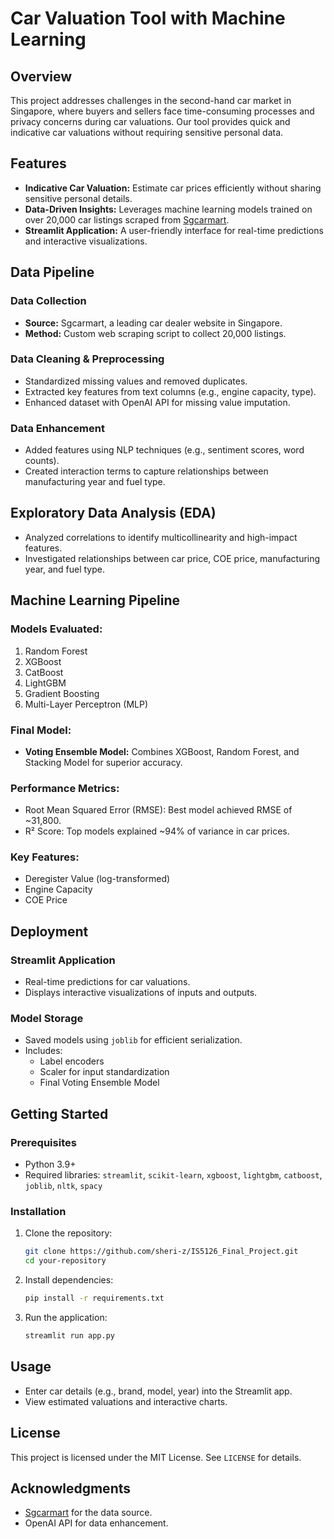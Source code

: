 # Car Valuation Tool with Machine Learning

## Overview
This project addresses challenges in the second-hand car market in Singapore, where buyers and sellers face time-consuming processes and privacy concerns during car valuations. Our tool provides quick and indicative car valuations without requiring sensitive personal data.

## Features
- **Indicative Car Valuation:** Estimate car prices efficiently without sharing sensitive personal details.
- **Data-Driven Insights:** Leverages machine learning models trained on over 20,000 car listings scraped from [Sgcarmart](https://www.sgcarmart.com).
- **Streamlit Application:** A user-friendly interface for real-time predictions and interactive visualizations.

## Data Pipeline
### Data Collection
- **Source:** Sgcarmart, a leading car dealer website in Singapore.
- **Method:** Custom web scraping script to collect 20,000 listings.

### Data Cleaning & Preprocessing
- Standardized missing values and removed duplicates.
- Extracted key features from text columns (e.g., engine capacity, type).
- Enhanced dataset with OpenAI API for missing value imputation.

### Data Enhancement
- Added features using NLP techniques (e.g., sentiment scores, word counts).
- Created interaction terms to capture relationships between manufacturing year and fuel type.

## Exploratory Data Analysis (EDA)
- Analyzed correlations to identify multicollinearity and high-impact features.
- Investigated relationships between car price, COE price, manufacturing year, and fuel type.

## Machine Learning Pipeline
### Models Evaluated:
1. Random Forest
2. XGBoost
3. CatBoost
4. LightGBM
5. Gradient Boosting
6. Multi-Layer Perceptron (MLP)

### Final Model:
- **Voting Ensemble Model:** Combines XGBoost, Random Forest, and Stacking Model for superior accuracy.

### Performance Metrics:
- Root Mean Squared Error (RMSE): Best model achieved RMSE of ~31,800.
- R² Score: Top models explained ~94% of variance in car prices.

### Key Features:
- Deregister Value (log-transformed)
- Engine Capacity
- COE Price

## Deployment
### Streamlit Application
- Real-time predictions for car valuations.
- Displays interactive visualizations of inputs and outputs.



### Model Storage
- Saved models using `joblib` for efficient serialization.
- Includes:
  - Label encoders
  - Scaler for input standardization
  - Final Voting Ensemble Model

## Getting Started
### Prerequisites
- Python 3.9+
- Required libraries: `streamlit`, `scikit-learn`, `xgboost`, `lightgbm`, `catboost`, `joblib`, `nltk`, `spacy`

### Installation
1. Clone the repository:
   ```bash
   git clone https://github.com/sheri-z/IS5126_Final_Project.git
   cd your-repository
   ```
2. Install dependencies:
   ```bash
   pip install -r requirements.txt
   ```
3. Run the application:
   ```bash
   streamlit run app.py
   ```

## Usage
- Enter car details (e.g., brand, model, year) into the Streamlit app.
- View estimated valuations and interactive charts.


## License
This project is licensed under the MIT License. See `LICENSE` for details.

## Acknowledgments
- [Sgcarmart](https://www.sgcarmart.com) for the data source.
- OpenAI API for data enhancement.
